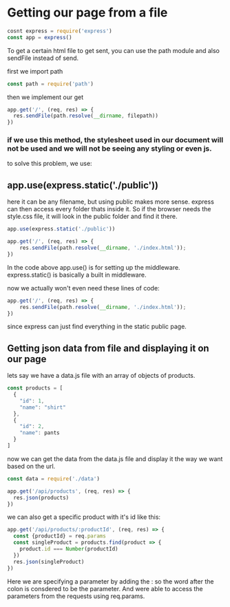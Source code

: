 # Getting our page from a file

```js
cosnt express = require('express')
const app = express()
```

To get a certain html file to get sent, you can use the path module and also sendFile instead of send.

first we import path
```js
const path = require('path')
```
then we implement our get

```js
app.get('/', (req, res) => {
  res.sendFile(path.resolve(__dirname, filepath))
})
```

### if we use this method, the stylesheet used in our document will not be used and we will not be seeing any styling or even js.
to solve this problem, we use:

## app.use(express.static('./public'))

here it can be any filename, but using public makes more sense.
express can then access every folder thats inside it. So if the browser needs the style.css file, it will look in the public folder and find it there.

```js
app.use(express.static('./public'))

app.get('/', (req, res) => {
    res.sendFile(path.resolve(__dirname, './index.html'));
})
```
In the code above app.use() is for setting up the middleware. express.static() is basically a built in middleware.

now we actually won't even need these lines of code:
```js
app.get('/', (req, res) => {
    res.sendFile(path.resolve(__dirname, './index.html'));
})
```
since express can just find everything in the static public page.

## Getting json data from file and displaying it on our page

lets say we have a data.js file with an array of objects of products.
```js
const products = [
  {
    "id": 1,
    "name": "shirt"
  },
  {
    "id": 2,
    "name": pants
  }
]
```

now we can get the data from the data.js file and display it the way we want based on the url.

```js
const data = require('./data')

app.get('/api/products', (req, res) => {
  res.json(products)
})
```

we can also get a specific product with it's id like this:

```js
app.get('/api/products/:productId', (req, res) => {
  const {productId} = req.params
  const singleProduct = products.find(product => {
    product.id === Number(productId)
  })
  res.json(singleProduct)
})
```
Here we are specifying a parameter by adding the : so the word after the colon is consdered to be the parameter.
And were able to access the parameters from the requests using req.params.
